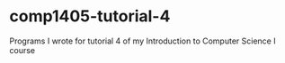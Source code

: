 # comp1405-tutorial-4
Programs I wrote for tutorial 4 of my Introduction to Computer Science I course

